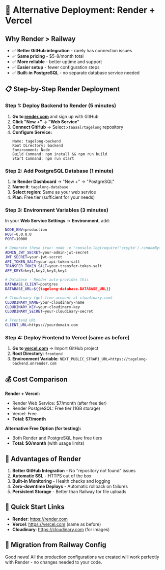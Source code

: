 # 🚀 Alternative Deployment: Render + Vercel

## Why Render > Railway
- ✅ **Better GitHub integration** - rarely has connection issues
- ✅ **Same pricing** - $5-8/month total
- ✅ **More reliable** - better uptime and support
- ✅ **Easier setup** - fewer configuration steps
- ✅ **Built-in PostgreSQL** - no separate database service needed

## 📋 Step-by-Step Render Deployment

### Step 1: Deploy Backend to Render (5 minutes)

1. **Go to [render.com](https://render.com)** and sign up with GitHub
2. **Click "New +" → "Web Service"**
3. **Connect GitHub** → Select `xtaaaal/tagelong` repository
4. **Configure Service:**
   ```
   Name: tagelong-backend
   Root Directory: backend
   Environment: Node
   Build Command: npm install && npm run build
   Start Command: npm run start
   ```

### Step 2: Add PostgreSQL Database (1 minute)
1. **In Render Dashboard** → "New +" → "PostgreSQL"
2. **Name it**: `tagelong-database`
3. **Select region**: Same as your web service
4. **Plan**: Free tier (sufficient for your needs)

### Step 3: Environment Variables (3 minutes)
In your **Web Service Settings** → **Environment**, add:

```bash
NODE_ENV=production
HOST=0.0.0.0
PORT=10000

# Generate these (run: node -e "console.log(require('crypto').randomBytes(32).toString('hex'))")
ADMIN_JWT_SECRET=your-admin-jwt-secret
JWT_SECRET=your-jwt-secret
API_TOKEN_SALT=your-api-token-salt
TRANSFER_TOKEN_SALT=your-transfer-token-salt
APP_KEYS=key1,key2,key3,key4

# Database - Render auto-provides this
DATABASE_CLIENT=postgres
DATABASE_URL=${{tagelong-database.DATABASE_URL}}

# Cloudinary (get free account at cloudinary.com)
CLOUDINARY_NAME=your-cloudinary-name
CLOUDINARY_KEY=your-cloudinary-key
CLOUDINARY_SECRET=your-cloudinary-secret

# Frontend URL
CLIENT_URL=https://yourdomain.com
```

### Step 4: Deploy Frontend to Vercel (same as before)
1. **Go to [vercel.com](https://vercel.com)** → Import GitHub project
2. **Root Directory**: `frontend`
3. **Environment Variable**: `NEXT_PUBLIC_STRAPI_URL=https://tagelong-backend.onrender.com`

## 💰 Cost Comparison

**Render + Vercel:**
- Render Web Service: $7/month (after free tier)
- Render PostgreSQL: Free tier (1GB storage)
- Vercel: Free
- **Total: $7/month**

**Alternative Free Option (for testing):**
- Both Render and PostgreSQL have free tiers
- **Total: $0/month** (with usage limits)

## 🎯 Advantages of Render

1. **Better GitHub Integration** - No "repository not found" issues
2. **Automatic SSL** - HTTPS out of the box
3. **Built-in Monitoring** - Health checks and logging
4. **Zero-downtime Deploys** - Automatic rollback on failures
5. **Persistent Storage** - Better than Railway for file uploads

## 🔗 Quick Start Links
- **Render**: https://render.com
- **Vercel**: https://vercel.com (same as before)
- **Cloudinary**: https://cloudinary.com (for images)

## 📝 Migration from Railway Config
Good news! All the production configurations we created will work perfectly with Render - no changes needed to your code.
